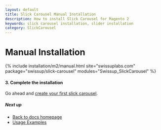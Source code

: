 ```yaml
---
layout: default
title: Slick Carousel Manual Installation
description: How to install Slick Carousel for Magento 2
keywords: slick carousel installation, slider installation
category: SlickCarousel
---
```


# Manual Installation

{% include installation/m2/manual.html site="swissuplabs.com" package="swissup/slick-carousel" modules="Swissup_SlickCarousel" %}

#### 3. Complete the installation

Go ahead and [create your first slick carousel](../usage/#basic-usage).

##### Next up

- [Back to docs homepage](../)
- [Usage Examples](../usage/)
